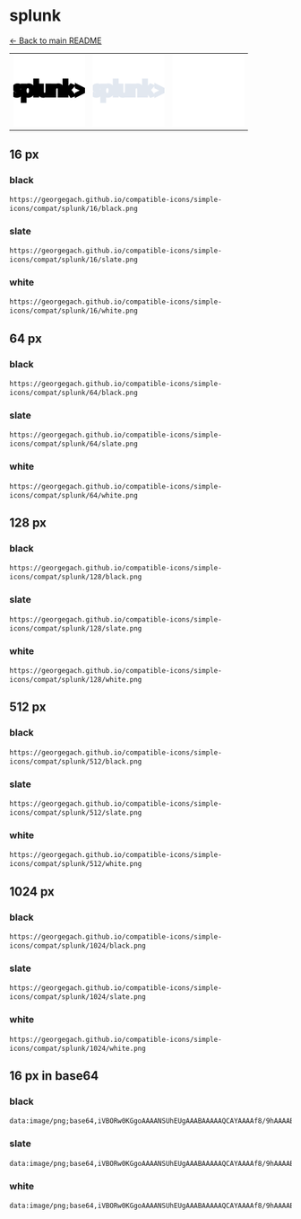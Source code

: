 # splunk

[← Back to main README](../../README.md)

<table><tr>
  <td><img src="./128/black.png" width="128" alt="splunk black icon" /></td>
  <td><img src="./128/slate.png" width="128" alt="splunk slate icon" /></td>
  <td><img src="./128/white.png" width="128" alt="splunk white icon" /></td>
</tr></table>

## 16 px

### black
```
https://georgegach.github.io/compatible-icons/simple-icons/compat/splunk/16/black.png
```

### slate
```
https://georgegach.github.io/compatible-icons/simple-icons/compat/splunk/16/slate.png
```

### white
```
https://georgegach.github.io/compatible-icons/simple-icons/compat/splunk/16/white.png
```

## 64 px

### black
```
https://georgegach.github.io/compatible-icons/simple-icons/compat/splunk/64/black.png
```

### slate
```
https://georgegach.github.io/compatible-icons/simple-icons/compat/splunk/64/slate.png
```

### white
```
https://georgegach.github.io/compatible-icons/simple-icons/compat/splunk/64/white.png
```

## 128 px

### black
```
https://georgegach.github.io/compatible-icons/simple-icons/compat/splunk/128/black.png
```

### slate
```
https://georgegach.github.io/compatible-icons/simple-icons/compat/splunk/128/slate.png
```

### white
```
https://georgegach.github.io/compatible-icons/simple-icons/compat/splunk/128/white.png
```

## 512 px

### black
```
https://georgegach.github.io/compatible-icons/simple-icons/compat/splunk/512/black.png
```

### slate
```
https://georgegach.github.io/compatible-icons/simple-icons/compat/splunk/512/slate.png
```

### white
```
https://georgegach.github.io/compatible-icons/simple-icons/compat/splunk/512/white.png
```

## 1024 px

### black
```
https://georgegach.github.io/compatible-icons/simple-icons/compat/splunk/1024/black.png
```

### slate
```
https://georgegach.github.io/compatible-icons/simple-icons/compat/splunk/1024/slate.png
```

### white
```
https://georgegach.github.io/compatible-icons/simple-icons/compat/splunk/1024/white.png
```

## 16 px in base64

### black
```
data:image/png;base64,iVBORw0KGgoAAAANSUhEUgAAABAAAAAQCAYAAAAf8/9hAAAABmJLR0QA/wD/AP+gvaeTAAAApUlEQVQ4je3QIYqCARAF4E/5ZWFBRIOyl9hisYk3MHkMi8UzWA0mw97BajQINoNY1CAiIjaDQXbL/PAj1jX5YHiPmWFm3vDGv6CHnyf5HBZoZJMJhijhM5pq+MYZeXwF71BHF21sMYZf3IPXGX3AMfQ+OI0+NjjlcYsN8JHRFZRDLx/stOLqS4JRnN3BBCtUo6GAK+ZhQdSLGGCaTmxi9uRxb7wCf+SeIeis4/ttAAAAAElFTkSuQmCC
```

### slate
```
data:image/png;base64,iVBORw0KGgoAAAANSUhEUgAAABAAAAAQCAYAAAAf8/9hAAAABmJLR0QA/wD/AP+gvaeTAAAA7UlEQVQ4je2RrUpEYRiEn3lXEUQ5aNhl2WAxm23iTXgJ3oAYvAWrwSAGkzdgNRoEm2HB4uGscs4Wd49gMHzfGMQfTIaN+6RhmDDDwJzZU45fD6q6vfjr21Y1nt49Ne32b19VPTlRUOSsZWFFRC85b8lxhojAfZvIQSlziHTpnKpOxOOgW5yraqYGsu0QepDYNASoBgLcM34WGny3IR+J2AdWAvT+GQTLS/7S9jqwBhDW/c8UkGIXKGy9LACnknoSeyn7SuShUTc6UTh5URFvKefbCMoAEhqGvJrM8Ua/uAZgVE92Rk17M9M35vyfDydjZSrRZEIMAAAAAElFTkSuQmCC
```

### white
```
data:image/png;base64,iVBORw0KGgoAAAANSUhEUgAAABAAAAAQCAYAAAAf8/9hAAAABmJLR0QA/wD/AP+gvaeTAAAAtUlEQVQ4je3QIUrEcRDF8c9vWREEETcoXsJisYk3MHmMLVs8w9YNJoN3sBoNgs0gFjWIiCw2g0HeBmfhrxgM2vZb5jEzMG8eC/6eJKMkpz/0W5KrJLvdfj/JBGtYQcMmtpNM0cNW1QfsYJjkAPc4kU8+qt529FOS59KP+cpRkrskLz281wVY7ugB1ktff/tov1y/9nFctg9xhhts1MIS3nBZL6j5KsattfN5QHtJLn4T8oJ/YAacFG+dyw+0TQAAAABJRU5ErkJggg==
```

